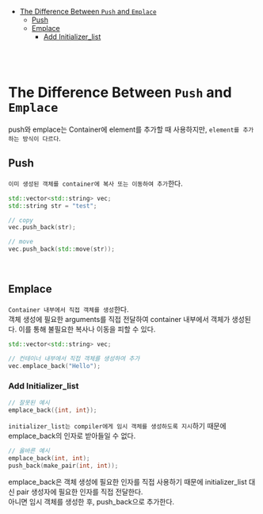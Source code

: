 - [The Difference Between `Push` and `Emplace`](#the-difference-between-push-and-emplace)
  - [Push](#push)
  - [Emplace](#emplace)
    - [Add Initializer\_list](#add-initializer_list)


<br><br>


# The Difference Between `Push` and `Emplace`
push와 emplace는 Container에 element를 추가할 때 사용하지만, `element를 추가하는 방식이 다르다`.   

## Push
`이미 생성된 객체를 container에 복사 또는 이동하여 추가`한다.   
```cpp
std::vector<std::string> vec;
std::string str = "test";

// copy
vec.push_back(str);

// move
vec.push_back(std::move(str));
```

<br>

## Emplace
`Container 내부에서 직접 객체를 생성`한다.   
객체 생성에 필요한 arguments를 직접 전달하여 container 내부에서 객체가 생성된다. 이를 통해 불필요한 복사나 이동을 피할 수 있다.   
```cpp
std::vector<std::string> vec;

// 컨테이너 내부에서 직접 객체를 생성하여 추가
vec.emplace_back("Hello");
```

### Add Initializer_list
```cpp
// 잘못된 예시
emplace_back({int, int});
```
`initializer_list는 compiler에게 임시 객체를 생성하도록 지시`하기 때문에 emplace_back의 인자로 받아들일 수 없다.   

```cpp
// 옳바른 예시
emplace_back(int, int);
push_back(make_pair(int, int));
```
emplace_back은 객체 생성에 필요한 인자를 직접 사용하기 때문에 initializer_list 대신 pair 생성자에 필요한 인자를 직접 전달한다.   
아니면 임시 객체를 생성한 후, push_back으로 추가한다.   